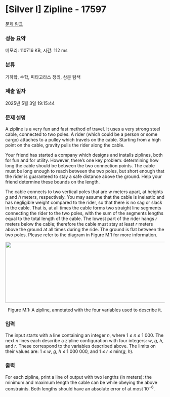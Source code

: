 # [Silver I] Zipline - 17597 

[문제 링크](https://www.acmicpc.net/problem/17597) 

### 성능 요약

메모리: 110716 KB, 시간: 112 ms

### 분류

기하학, 수학, 피타고라스 정리, 삼분 탐색

### 제출 일자

2025년 5월 3일 19:15:44

### 문제 설명

<p>A zipline is a very fun and fast method of travel. It uses a very strong steel cable, connected to two poles. A rider (which could be a person or some cargo) attaches to a pulley which travels on the cable. Starting from a high point on the cable, gravity pulls the rider along the cable.</p>

<p>Your friend has started a company which designs and installs ziplines, both for fun and for utility. However, there’s one key problem: determining how long the cable should be between the two connection points. The cable must be long enough to reach between the two poles, but short enough that the rider is guaranteed to stay a safe distance above the ground. Help your friend determine these bounds on the length.</p>

<p>The cable connects to two vertical poles that are <em>w</em> meters apart, at heights <em>g</em> and <em>h</em> meters, respectively. You may assume that the cable is inelastic and has negligible weight compared to the rider, so that there is no sag or slack in the cable. That is, at all times the cable forms two straight line segments connecting the rider to the two poles, with the sum of the segments lengths equal to the total length of the cable. The lowest part of the rider hangs <em>r</em> meters below the cable; therefore the cable must stay at least <em>r</em> meters above the ground at all times during the ride. The ground is flat between the two poles. Please refer to the diagram in Figure M.1 for more information.</p>

<p style="text-align: center;"><img alt="" src="https://upload.acmicpc.net/feb834cc-1d79-4865-acab-b906a8b54d8d/-/preview/" style="width: 512px; height: 192px;"></p>

<p style="text-align: center;">Figure M.1: A zipline, annotated with the four variables used to describe it.</p>

### 입력 

 <p>The input starts with a line containing an integer <em>n</em>, where 1 ≤ <em>n</em> ≤ 1 000. The next <em>n</em> lines each describe a zipline configuration with four integers: <em>w</em>, <em>g</em>, <em>h</em>, and <em>r</em>. These correspond to the variables described above. The limits on their values are: 1 ≤ <em>w</em>, <em>g</em>, <em>h</em> ≤ 1 000 000, and 1 ≤ <em>r</em> ≤ min(<em>g</em>, <em>h</em>).</p>

### 출력 

 <p>For each zipline, print a line of output with two lengths (in meters): the minimum and maximum length the cable can be while obeying the above constraints. Both lengths should have an absolute error of at most 10<sup>−6</sup>.</p>

